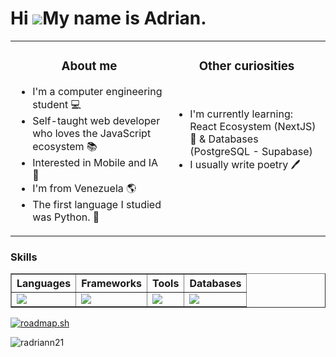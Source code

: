 Hi ![](https://user-images.githubusercontent.com/18350557/176309783-0785949b-9127-417c-8b55-ab5a4333674e.gif)My name is Adrian.
===================================================================================================================================================

<table><tr><td valign="top" width="50%">
  
<h3 align="center">About me</h3>

- I'm a computer engineering student 💻
- Self-taught web developer who loves the JavaScript ecosystem 📚
- Interested in Mobile and IA 🧠
- I'm from Venezuela 🌎
- The first language I studied was Python. 🐍

</td><td valign="top" width="50%">

<h3 align="center">Other curiosities</h3>
<br />

- I'm currently learning: React Ecosystem (NextJS) 🚀 & Databases (PostgreSQL - Supabase)
- I usually write poetry 🖊
<br />
</tr></tr></table> 

### Skills


<div align="center">
  <table border>
    <thead>
      <tr>
        <th>Languages</th>
        <th>Frameworks</th>
        <th>Tools</th>
        <th>Databases</th>
      </tr>
    </thead>
    <tbody>
      <tr>
        <td>
          <a href="https://skillicons.dev">
            <img src="https://skillicons.dev/icons?i=js,ts,python,php" />
          </a>
        </td>
        <td>
          <a href="https://skillicons.dev">
            <img src="https://skillicons.dev/icons?i=react,astro,tailwind" />
          </a>
        </td>
        <td>
          <a href="https://skillicons.dev">
            <img src="https://skillicons.dev/icons?i=vscode,git,github,vite,netlify,vercel" />
          </a>
        </td>
           <td>
          <a href="https://skillicons.dev">
            <img src="https://skillicons.dev/icons?i=postgres" />
          </a>
        </td>
      </tr>
    </tbody>
  </table>
</div>


<a href="https://roadmap.sh"><img src="https://roadmap.sh/card/tall/668bd58f501413692bf24794?variant=dark&roadmaps=frontend%2Cjavascript%2Cdatastructures-and-algorithms%2Creact" alt="roadmap.sh"/></a>
<p><img align="left" src="https://github-readme-stats.vercel.app/api/top-langs?username=radriann21&show_icons=true&locale=en&layout=compact" alt="radriann21" /></p>
